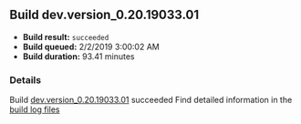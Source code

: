 ## Build dev.version_0.20.19033.01
- **Build result:** `succeeded`
- **Build queued:** 2/2/2019 3:00:02 AM
- **Build duration:** 93.41 minutes
### Details
Build [dev.version_0.20.19033.01](https://winappstudio.visualstudio.com/web/build.aspx?pcguid=a4ef43be-68ce-4195-a619-079b4d9834c2&builduri=vstfs%3a%2f%2f%2fBuild%2fBuild%2f27012) succeeded
Find detailed information in the [build log files](https://uwpctdiags.blob.core.windows.net/buildlogs/dev.version_0.20.19033.01_logs.zip)
